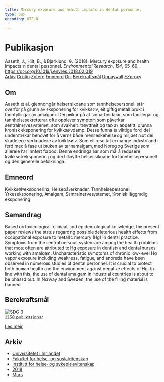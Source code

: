 ```yaml
---
title: Mercury exposure and health impacts in dental personnel
type: pub
encoding: UTF-8

---
```

<h1>Publikasjon</h1>
<article id="csl-bib-container-F6D9UJJA" class="csl-bib-container">
  <div class="csl-bib-body"> <div class="csl-entry">Aaseth, J., Hilt, B., &#38; Bjørklund, G. (2018). Mercury exposure and health impacts in dental personnel. <i>Environmental Research</i>, <i>164</i>, 65–69. <a href="https://doi.org/10.1016/j.envres.2018.02.019">https://doi.org/10.1016/j.envres.2018.02.019</a></div> </div>
  <div class="csl-bib-buttons">
    <a href="#taxonomy-article-F6D9UJJA" alt="archive" class="csl-bib-button">Arkiv</a>
    <a href="https://app.cristin.no/results/show.jsf?id=1574254" alt="Cristin" class="csl-bib-button">Cristin</a>
    <a href="http://zotero.org/groups/5881554/items/F6D9UJJA" alt="Zotero" class="csl-bib-button">Zotero</a>
    <a href="#keywords-article-F6D9UJJA" alt="keywords" class="csl-bib-button">Emneord</a>
    <a href="#about-article-F6D9UJJA" alt="about_pub" class="csl-bib-button">Om</a>
    <a href="#sdg-article-F6D9UJJA" alt="sdg" class="csl-bib-button">Berekraftsmål</a>
    <a href="https://doi.org/10.1016/j.envres.2018.02.019" alt="Unpaywall" class="csl-bib-button">Unpaywall</a>
    <a href="https://doi.org/10.1016/j.envres.2018.02.019" alt="EZproxy" class="csl-bib-button">EZproxy</a>
  </div>
  <div id="csl-bib-meta-container-F6D9UJJA"></div>
</article>
<div id="csl-bib-meta-F6D9UJJA" class="csl-bib-meta">
  <article id="about-article-F6D9UJJA" class="about_pub-article">
    <h1>Om</h1>
    Aaseth et al. gjennomgår helserisikoane som tannhelsepersonell står overfor på grunn av eksponering for kvikksølv, eit giftig metall brukt i tannfyllingar av amalgam. Dei peikar på at tannarbeidarar, som tannlegar og tannhelsesekretærar, ofte opplever symptom som påverkar sentralnervesystemet, som svakheit, trøyttheit og tap av appetitt, grunna kronisk eksponering for kvikksølvdamp. Desse funna er viktige fordi dei understrekar behovet for å verne både menneskehelse og miljøet mot dei skadelege verknadene av kvikksølv. Som eit resultat er mange industriland i ferd med å fase ut bruken av tannamalgam, med Noreg og Sverige som allereie har innført forbod. Denne endringa har som mål å redusere kvikksølveksponering og dei tilknytte helserisikoane for tannhelsepersonell og den generelle befolkninga.
  </article>
  <article id="keywords-article-F6D9UJJA" class="keywords-article">
    <h1>Emneord</h1>
    Kvikksølveksponering, Helsepåverknader, Tannhelsepersonell, Yrkeseksponering, Amalgam, Sentralnervesystemet, Kronisk låggradig eksponering
  </article>
  <article id="abstract-article-F6D9UJJA" class="abstract-article">
    <h1>Samandrag</h1>
    Based on toxicological, clinical, and epidemiological knowledge, the present paper reviews the status regarding possible deleterious health effects from occupational exposure to metallic mercury (Hg) in dental practice. Symptoms from the central nervous system are among the health problems that most often are attributed to Hg exposure in dentists and dental nurses working with amalgam. Uncharacteristic symptoms of chronic low-level Hg vapor exposure including weakness, fatigue, and anorexia have been observed in numerous studies of dental personnel. It is crucial to protect both human health and the environment against negative effects of Hg. In line with this, the use of dental amalgam in industrial countries is about to be phased out. In Norway and Sweden, the use of the filling material is banned
  </article>
  <article id="sdg-article-F6D9UJJA" class="sdg-article">
    <h1>Berekraftsmål</h1>
    <div class="sdg-container"><div id="sdg3" class="sdg">
        <img src="{{< params subfolder >}}images/sdg/sdg03_nn.png" class="image" alt="SDG 3">
        <div class="sdg-overlay">
          <a href="/nn/archive/?key=?sdg=3#archive" class="sdg-publication-count"><span>1358</span> publikasjonar</a>
          <p><a href="https://fn.no/om-fn/fns-baerekraftsmaal/god-helse-og-livskvalitet?lang=nno-NO" class="sdg-read-more">Les meir</a></p>
        </div>
      </div></div>
  </article>
  <article id="taxonomy-article-F6D9UJJA" class="taxonomy-article">
    <h1>Arkiv</h1>
    <ul>
      <li>
        <a href="/nn/archive/?key=3DCRN523">Universitetet i Innlandet</a>
      </li>
      <li>
        <a href="/nn/archive/?key=IDKFS3MX">Fakultet for helse- og sosialvitenskap</a>
      </li>
      <li>
        <a href="/nn/archive/?key=GTV4ECMZ">Institutt for helse- og sykepleievitenskap</a>
      </li>
      <li>
        <a href="/nn/archive/?key=676HMQBA">2018</a>
      </li>
      <li>
        <a href="/nn/archive/?key=6X5U94AL">Mars</a>
      </li>
    </ul>
  </article>
</div>
